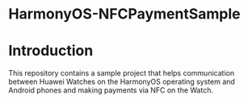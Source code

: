 # HarmonyOS-NFCPaymentSample


# Introduction
This repository contains a sample project that helps communication between Huawei Watches on the HarmonyOS operating system and Android phones and making payments via NFC on the Watch.
